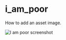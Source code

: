 # i_am_poor

How to add an asset image.

![I am poor screenshot ](https://user-images.githubusercontent.com/95565650/181816970-65f0f945-d9a1-4223-9422-46de0a9a064b.png)
